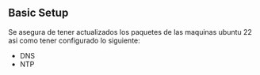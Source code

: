 ## Basic Setup

Se asegura de tener actualizados los paquetes de las maquinas ubuntu 22 asi como tener configurado lo siguiente:

- DNS
- NTP